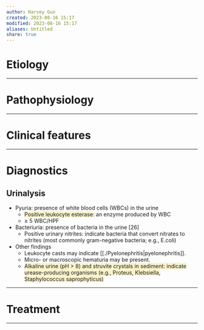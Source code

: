 ```yaml
---
author: Harvey Guo
created: 2023-08-16 15:17
modified: 2023-08-16 15:17
aliases: Untitled
share: true
---
```


# Etiology


---
# Pathophysiology


---
# Clinical features


---
# Diagnostics
## Urinalysis
- Pyuria: presence of white blood cells (WBCs) in the urine
	- <span style="background:rgba(240, 200, 0, 0.2)">Positive leukocyte esterase</span>: an enzyme produced by WBC
	- ≥ 5 WBC/HPF
- Bacteriuria: presence of bacteria in the urine [26]
	- Positive urinary nitrites: indicate bacteria that convert nitrates to nitrites (most commonly gram-negative bacteria; e.g., E.coli)
- Other findings
	- Leukocyte casts may indicate [[./Pyelonephritis|pyelonephritis]].
	- Micro- or macroscopic hematuria may be present. 
	- <span style="background:rgba(240, 200, 0, 0.2)">Alkaline urine (pH > 8) and struvite crystals in sediment: indicate urease-producing organisms (e.g., Proteus, Klebsiella, Staphylococcus saprophyticus)</span>

---
# Treatment


---
